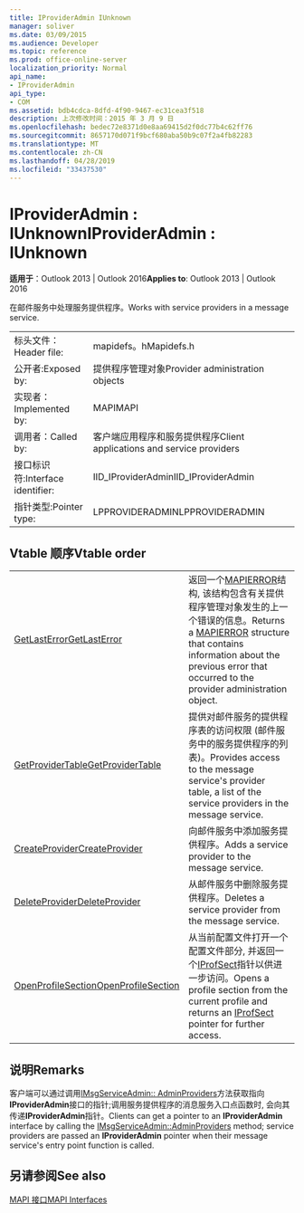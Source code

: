 ```yaml
---
title: IProviderAdmin IUnknown
manager: soliver
ms.date: 03/09/2015
ms.audience: Developer
ms.topic: reference
ms.prod: office-online-server
localization_priority: Normal
api_name:
- IProviderAdmin
api_type:
- COM
ms.assetid: bdb4cdca-8dfd-4f90-9467-ec31cea3f518
description: 上次修改时间：2015 年 3 月 9 日
ms.openlocfilehash: bedec72e8371d0e8aa69415d2f0dc77b4c62ff76
ms.sourcegitcommit: 8657170d071f9bcf680aba50b9c07f2a4fb82283
ms.translationtype: MT
ms.contentlocale: zh-CN
ms.lasthandoff: 04/28/2019
ms.locfileid: "33437530"
---
```

# <a name="iprovideradmin--iunknown"></a><span data-ttu-id="1c3a5-103">IProviderAdmin : IUnknown</span><span class="sxs-lookup"><span data-stu-id="1c3a5-103">IProviderAdmin : IUnknown</span></span>

  
  
<span data-ttu-id="1c3a5-104">**适用于**：Outlook 2013 | Outlook 2016</span><span class="sxs-lookup"><span data-stu-id="1c3a5-104">**Applies to**: Outlook 2013 | Outlook 2016</span></span> 
  
<span data-ttu-id="1c3a5-105">在邮件服务中处理服务提供程序。</span><span class="sxs-lookup"><span data-stu-id="1c3a5-105">Works with service providers in a message service.</span></span> 
  
|||
|:-----|:-----|
|<span data-ttu-id="1c3a5-106">标头文件：</span><span class="sxs-lookup"><span data-stu-id="1c3a5-106">Header file:</span></span>  <br/> |<span data-ttu-id="1c3a5-107">mapidefs。h</span><span class="sxs-lookup"><span data-stu-id="1c3a5-107">Mapidefs.h</span></span>  <br/> |
|<span data-ttu-id="1c3a5-108">公开者:</span><span class="sxs-lookup"><span data-stu-id="1c3a5-108">Exposed by:</span></span>  <br/> |<span data-ttu-id="1c3a5-109">提供程序管理对象</span><span class="sxs-lookup"><span data-stu-id="1c3a5-109">Provider administration objects</span></span>  <br/> |
|<span data-ttu-id="1c3a5-110">实现者：</span><span class="sxs-lookup"><span data-stu-id="1c3a5-110">Implemented by:</span></span>  <br/> |<span data-ttu-id="1c3a5-111">MAPI</span><span class="sxs-lookup"><span data-stu-id="1c3a5-111">MAPI</span></span>  <br/> |
|<span data-ttu-id="1c3a5-112">调用者：</span><span class="sxs-lookup"><span data-stu-id="1c3a5-112">Called by:</span></span>  <br/> |<span data-ttu-id="1c3a5-113">客户端应用程序和服务提供程序</span><span class="sxs-lookup"><span data-stu-id="1c3a5-113">Client applications and service providers</span></span>  <br/> |
|<span data-ttu-id="1c3a5-114">接口标识符:</span><span class="sxs-lookup"><span data-stu-id="1c3a5-114">Interface identifier:</span></span>  <br/> |<span data-ttu-id="1c3a5-115">IID_IProviderAdmin</span><span class="sxs-lookup"><span data-stu-id="1c3a5-115">IID_IProviderAdmin</span></span>  <br/> |
|<span data-ttu-id="1c3a5-116">指针类型:</span><span class="sxs-lookup"><span data-stu-id="1c3a5-116">Pointer type:</span></span>  <br/> |<span data-ttu-id="1c3a5-117">LPPROVIDERADMIN</span><span class="sxs-lookup"><span data-stu-id="1c3a5-117">LPPROVIDERADMIN</span></span>  <br/> |
   
## <a name="vtable-order"></a><span data-ttu-id="1c3a5-118">Vtable 顺序</span><span class="sxs-lookup"><span data-stu-id="1c3a5-118">Vtable order</span></span>

|||
|:-----|:-----|
|[<span data-ttu-id="1c3a5-119">GetLastError</span><span class="sxs-lookup"><span data-stu-id="1c3a5-119">GetLastError</span></span>](iprovideradmin-getlasterror.md) <br/> |<span data-ttu-id="1c3a5-120">返回一个[MAPIERROR](mapierror.md)结构, 该结构包含有关提供程序管理对象发生的上一个错误的信息。</span><span class="sxs-lookup"><span data-stu-id="1c3a5-120">Returns a [MAPIERROR](mapierror.md) structure that contains information about the previous error that occurred to the provider administration object.</span></span>  <br/> |
|[<span data-ttu-id="1c3a5-121">GetProviderTable</span><span class="sxs-lookup"><span data-stu-id="1c3a5-121">GetProviderTable</span></span>](iprovideradmin-getprovidertable.md) <br/> |<span data-ttu-id="1c3a5-122">提供对邮件服务的提供程序表的访问权限 (邮件服务中的服务提供程序的列表)。</span><span class="sxs-lookup"><span data-stu-id="1c3a5-122">Provides access to the message service's provider table, a list of the service providers in the message service.</span></span>  <br/> |
|[<span data-ttu-id="1c3a5-123">CreateProvider</span><span class="sxs-lookup"><span data-stu-id="1c3a5-123">CreateProvider</span></span>](iprovideradmin-createprovider.md) <br/> |<span data-ttu-id="1c3a5-124">向邮件服务中添加服务提供程序。</span><span class="sxs-lookup"><span data-stu-id="1c3a5-124">Adds a service provider to the message service.</span></span>  <br/> |
|[<span data-ttu-id="1c3a5-125">DeleteProvider</span><span class="sxs-lookup"><span data-stu-id="1c3a5-125">DeleteProvider</span></span>](iprovideradmin-deleteprovider.md) <br/> |<span data-ttu-id="1c3a5-126">从邮件服务中删除服务提供程序。</span><span class="sxs-lookup"><span data-stu-id="1c3a5-126">Deletes a service provider from the message service.</span></span>  <br/> |
|[<span data-ttu-id="1c3a5-127">OpenProfileSection</span><span class="sxs-lookup"><span data-stu-id="1c3a5-127">OpenProfileSection</span></span>](iprovideradmin-openprofilesection.md) <br/> |<span data-ttu-id="1c3a5-128">从当前配置文件打开一个配置文件部分, 并返回一个[IProfSect](iprofsectimapiprop.md)指针以供进一步访问。</span><span class="sxs-lookup"><span data-stu-id="1c3a5-128">Opens a profile section from the current profile and returns an [IProfSect](iprofsectimapiprop.md) pointer for further access.</span></span>  <br/> |
   
## <a name="remarks"></a><span data-ttu-id="1c3a5-129">说明</span><span class="sxs-lookup"><span data-stu-id="1c3a5-129">Remarks</span></span>

<span data-ttu-id="1c3a5-130">客户端可以通过调用[IMsgServiceAdmin:: AdminProviders](imsgserviceadmin-adminproviders.md)方法获取指向**IProviderAdmin**接口的指针;调用服务提供程序的消息服务入口点函数时, 会向其传递**IProviderAdmin**指针。</span><span class="sxs-lookup"><span data-stu-id="1c3a5-130">Clients can get a pointer to an **IProviderAdmin** interface by calling the [IMsgServiceAdmin::AdminProviders](imsgserviceadmin-adminproviders.md) method; service providers are passed an **IProviderAdmin** pointer when their message service's entry point function is called.</span></span> 
  
## <a name="see-also"></a><span data-ttu-id="1c3a5-131">另请参阅</span><span class="sxs-lookup"><span data-stu-id="1c3a5-131">See also</span></span>



[<span data-ttu-id="1c3a5-132">MAPI 接口</span><span class="sxs-lookup"><span data-stu-id="1c3a5-132">MAPI Interfaces</span></span>](mapi-interfaces.md)

